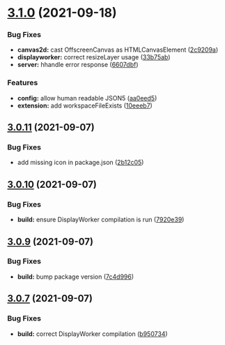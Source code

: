 # [3.1.0](https://github.com/zeropaper/visual-fiha/compare/v3.0.11...v3.1.0) (2021-09-18)


### Bug Fixes

* **canvas2d:** cast OffscreenCanvas as HTMLCanvasElement ([2c9209a](https://github.com/zeropaper/visual-fiha/commit/2c9209a0f9d423bd6a286d0db71f8c49289eea0f))
* **displayworker:** correct resizeLayer usage ([33b75ab](https://github.com/zeropaper/visual-fiha/commit/33b75ab3d673468ca0d25ec565db546cedd74381))
* **server:** hhandle error response ([6607dbf](https://github.com/zeropaper/visual-fiha/commit/6607dbf88fc1c01b91e9553aae6acf497f7d23f0))


### Features

* **config:** allow human readable JSON5 ([aa0eed5](https://github.com/zeropaper/visual-fiha/commit/aa0eed5bc78a4f16887c05f98dd4fa6cd41e884d))
* **extension:** add workspaceFileExists ([10eeeb7](https://github.com/zeropaper/visual-fiha/commit/10eeeb7b718e1134fcc07cffa32d9b5f117b0e8c))



## [3.0.11](https://github.com/zeropaper/visual-fiha/compare/v3.0.10...v3.0.11) (2021-09-07)


### Bug Fixes

* add missing icon in package.json ([2b12c05](https://github.com/zeropaper/visual-fiha/commit/2b12c050c05b01310cabcc6085bb611648cf7dc6))



## [3.0.10](https://github.com/zeropaper/visual-fiha/compare/v3.0.9...v3.0.10) (2021-09-07)


### Bug Fixes

* **build:** ensure DisplayWorker compilation is run ([7920e39](https://github.com/zeropaper/visual-fiha/commit/7920e39559396d1bc3a301e8a12dc51945210a97))



## [3.0.9](https://github.com/zeropaper/visual-fiha/compare/v3.0.7...v3.0.9) (2021-09-07)


### Bug Fixes

* **build:** bump package version ([7c4d996](https://github.com/zeropaper/visual-fiha/commit/7c4d99662b6ec737abad34f3b34be4a6f2f03057))



## [3.0.7](https://github.com/zeropaper/visual-fiha/compare/v3.0.6...v3.0.7) (2021-09-07)


### Bug Fixes

* **build:** correct DisplayWorker compilation ([b950734](https://github.com/zeropaper/visual-fiha/commit/b9507348e658341de5ec3a4eb483423e98993739))



